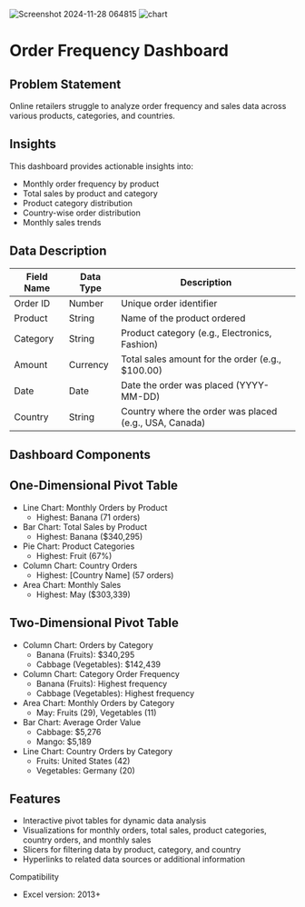 
![Screenshot 2024-11-28 064815](https://github.com/user-attachments/assets/ee22f201-ccb8-4dc4-baa4-00bcc9c41749)
![chart](https://github.com/user-attachments/assets/4c6e959a-8a56-4f8c-abf5-d92d25a68f3a)


# Order Frequency Dashboard


## Problem Statement

Online retailers struggle to analyze order frequency and sales data across various products, categories, and countries.


## Insights

This dashboard provides actionable insights into:


- Monthly order frequency by product
- Total sales by product and category
- Product category distribution
- Country-wise order distribution
- Monthly sales trends


## Data Description


| Field Name | Data Type | Description |
| --- | --- | --- |
| Order ID | Number | Unique order identifier |
| Product | String | Name of the product ordered |
| Category | String | Product category (e.g., Electronics, Fashion) |
| Amount | Currency | Total sales amount for the order (e.g., $100.00) |
| Date | Date | Date the order was placed (YYYY-MM-DD) |
| Country | String | Country where the order was placed (e.g., USA, Canada) |


## Dashboard Components


## One-Dimensional Pivot Table

- Line Chart: Monthly Orders by Product
    - Highest: Banana (71 orders)
- Bar Chart: Total Sales by Product
    - Highest: Banana ($340,295)
- Pie Chart: Product Categories
    - Highest: Fruit (67%)
- Column Chart: Country Orders
    - Highest: [Country Name] (57 orders)
- Area Chart: Monthly Sales
    - Highest: May ($303,339)


## Two-Dimensional Pivot Table

- Column Chart: Orders by Category
    - Banana (Fruits): $340,295
    - Cabbage (Vegetables): $142,439
- Column Chart: Category Order Frequency
    - Banana (Fruits): Highest frequency
    - Cabbage (Vegetables): Highest frequency
- Area Chart: Monthly Orders by Category
    - May: Fruits (29), Vegetables (11)
- Bar Chart: Average Order Value
    - Cabbage: $5,276
    - Mango: $5,189
- Line Chart: Country Orders by Category
    - Fruits: United States (42)
    - Vegetables: Germany (20)


## Features

- Interactive pivot tables for dynamic data analysis
- Visualizations for monthly orders, total sales, product categories, country orders, and monthly sales
- Slicers for filtering data by product, category, and country
- Hyperlinks to related data sources or additional information


Compatibility

- Excel version: 2013+

